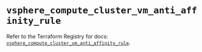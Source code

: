 # `vsphere_compute_cluster_vm_anti_affinity_rule`

Refer to the Terraform Registry for docs: [`vsphere_compute_cluster_vm_anti_affinity_rule`](https://registry.terraform.io/providers/hashicorp/vsphere/2.11.0/docs/resources/compute_cluster_vm_anti_affinity_rule).
